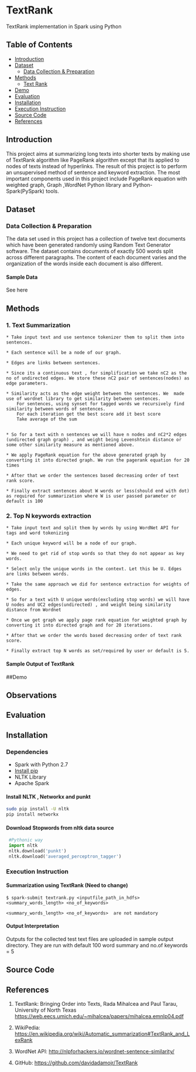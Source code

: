 # TextRank
TextRank implementation in Spark using Python

## Table of Contents
 - [Introduction](#introduction)
 - [Dataset](#dataset)
    - [Data Collection & Preparation](#data-collection-presentation)
 - [Methods](#methods)
    - [Text Rank](#textrank)
 - [Demo](#demo)
 - [Evaluation](#evaluation)
 - [Installation](#installation)
 - [Execution Instruction](#execution-instruction)
 - [Source Code](#source-code)
 - [References](#references)

## Introduction
This project aims at summarizing long texts into shorter texts by making use of TextRank algorithm like PageRank algorithm except that its applied to nodes of texts instead of hyperlinks. 
The result of this project is to perform an unsupervised method of sentence and keyword extraction. The most important components used in this project include PageRank equation with weighted graph, Graph ,WordNet Python library and Python-Spark(PySpark) tools.
 

## Dataset
### Data Collection & Preparation
The data set used in this project has a collection of twelve text documents which have been generated randomly using Random Text Generator software. The dataset contains documents of exactly 500 words split across different paragraphs. The content of each document varies and the organization of the words inside each document is also different.

#### Sample Data

See here

## Methods

### 1. Text Summarization

    * Take input text and use sentence tokenizer them to split them into sentences.

    * Each sentence will be a node of our graph.

    * Edges are links between sentences.

    * Since its a continuous text , for simplification we take nC2 as the no of undirected edges. We store these nC2 pair of sentences(nodes) as edge parameters.

    * Similarity acts as the edge weight between the sentences. We  made use of wordnet library to get similarity between sentences.
        For sentences, using synset for tagged words we recursively find similarity between words of sentences.
        For each iteration get the best score add it best score
        Take average of the sum


    * So for a text with n sentences we will have n nodes and nC2*2 edges (undirected graph graph) , and weight being Levenshtein distance or some other similarity measure as mentioned above.

    * We apply PageRank equation for the above generated graph by converting it into directed graph. We run the pagerank equation for 20 times 
    
    * After that we order the sentences based decreasing order of text rank score.

    * Finally extract sentences about W words or less(should end with dot) as required for summarization where W is user passed parameter or default is 100

### 2. Top N keywords extraction

    * Take input text and split them by words by using WordNet API for tags and word tokenizing

    * Each unique keyword will be a node of our graph.

    * We need to get rid of stop words so that they do not appear as key words.

    * Select only the unique words in the context. Let this be U. Edges are links between words.

    * Take the same approach we did for sentence extraction for weights of edges.

    * So for a text with U unique words(excluding stop words) we will have U nodes and UC2 edges(undirected) , and weight being similarity distance from Wordnet

    * Once we get graph we apply page rank equation for weighted graph by converting it into directed graph and for 20 iterations.

    * After that we order the words based decreasing order of text rank score.

    * Finally extract top N words as set/required by user or default is 5.


#### Sample Output of TextRank


##Demo


## Observations



## Evaluation



## Installation

### Dependencies

* Spark with Python 2.7
* [Install pip](http://pip.readthedocs.org/en/stable/installing/)
* NLTK Library
* Apache Spark

#### Install NLTK , Networkx and punkt 

```bash
sudo pip install -U nltk
pip install networkx
```

#### Download Stopwords from nltk data source

```python
 #Pythonic way
 import nltk
 nltk.download('punkt')
 nltk.download('averaged_perceptron_tagger')

```
    
### Execution Instruction

#### Summarization using TextRank (Need to change)
    
    $ spark-submit textrank.py <inputfile_path_in_hdfs> <summary_words_length> <no_of_keywords> 

    <summary_words_length> <no_of_keywords>  are not mandatory
        
#### Output Interpretation

Outputs for the collected test text files are uploaded in sample output directory.
They are run with default 100 word summary and no.of keywords = 5 
    
## Source Code


## References
1. TextRank: Bringing Order into Texts, Rada Mihalcea and Paul Tarau, University of North Texas 
   https://web.eecs.umich.edu/~mihalcea/papers/mihalcea.emnlp04.pdf

2. WikiPedia: https://en.wikipedia.org/wiki/Automatic_summarization#TextRank_and_LexRank

3. WordNet API: http://nlpforhackers.io/wordnet-sentence-similarity/

4. GitHub: https://github.com/davidadamojr/TextRank
